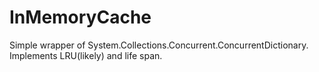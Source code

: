 # InMemoryCache
Simple wrapper of System.Collections.Concurrent.ConcurrentDictionary.
Implements LRU(likely) and life span.